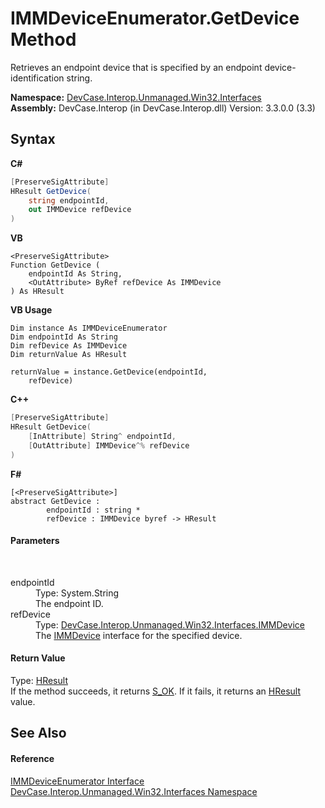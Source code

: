 # IMMDeviceEnumerator.GetDevice Method 
 

Retrieves an endpoint device that is specified by an endpoint device-identification string.

**Namespace:**&nbsp;<a href="N_DevCase_Interop_Unmanaged_Win32_Interfaces">DevCase.Interop.Unmanaged.Win32.Interfaces</a><br />**Assembly:**&nbsp;DevCase.Interop (in DevCase.Interop.dll) Version: 3.3.0.0 (3.3)

## Syntax

**C#**<br />
``` C#
[PreserveSigAttribute]
HResult GetDevice(
	string endpointId,
	out IMMDevice refDevice
)
```

**VB**<br />
``` VB
<PreserveSigAttribute>
Function GetDevice ( 
	endpointId As String,
	<OutAttribute> ByRef refDevice As IMMDevice
) As HResult
```

**VB Usage**<br />
``` VB Usage
Dim instance As IMMDeviceEnumerator
Dim endpointId As String
Dim refDevice As IMMDevice
Dim returnValue As HResult

returnValue = instance.GetDevice(endpointId, 
	refDevice)
```

**C++**<br />
``` C++
[PreserveSigAttribute]
HResult GetDevice(
	[InAttribute] String^ endpointId, 
	[OutAttribute] IMMDevice^% refDevice
)
```

**F#**<br />
``` F#
[<PreserveSigAttribute>]
abstract GetDevice : 
        endpointId : string * 
        refDevice : IMMDevice byref -> HResult 

```


#### Parameters
&nbsp;<dl><dt>endpointId</dt><dd>Type: System.String<br />The endpoint ID.</dd><dt>refDevice</dt><dd>Type: <a href="T_DevCase_Interop_Unmanaged_Win32_Interfaces_IMMDevice">DevCase.Interop.Unmanaged.Win32.Interfaces.IMMDevice</a><br />The <a href="T_DevCase_Interop_Unmanaged_Win32_Interfaces_IMMDevice">IMMDevice</a> interface for the specified device.</dd></dl>

#### Return Value
Type: <a href="T_DevCase_Interop_Unmanaged_Win32_Enums_HResult">HResult</a><br />If the method succeeds, it returns <a href="T_DevCase_Interop_Unmanaged_Win32_Enums_HResult">S_OK</a>. If it fails, it returns an <a href="T_DevCase_Interop_Unmanaged_Win32_Enums_HResult">HResult</a> value.

## See Also


#### Reference
<a href="T_DevCase_Interop_Unmanaged_Win32_Interfaces_IMMDeviceEnumerator">IMMDeviceEnumerator Interface</a><br /><a href="N_DevCase_Interop_Unmanaged_Win32_Interfaces">DevCase.Interop.Unmanaged.Win32.Interfaces Namespace</a><br />